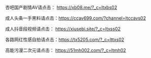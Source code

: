 杏吧国产剧情AV请点击： https://xb08.me/?_c=ltxbs02

成人头条一手黑料请点击：https://ccav699.com/?channel=ltccavs02

成人抖音段视频请点击：  https://xiusebi.site/?_c=ltxss02

各路网红性感自拍请点击：https://tx5205.com/?_c=lttxs02

高能污漫二次元请点击：  https://51mh002.com/?_c=ltmh02
